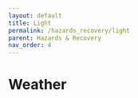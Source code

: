 ```yaml
---
layout: default
title: Light
permalink: /hazards_recovery/light
parent: Hazards & Recovery
nav_order: 4
---
```


# Weather